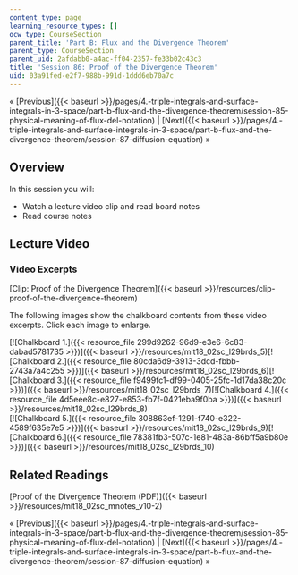 ```yaml
---
content_type: page
learning_resource_types: []
ocw_type: CourseSection
parent_title: 'Part B: Flux and the Divergence Theorem'
parent_type: CourseSection
parent_uid: 2afdabb0-a4ac-ff04-2357-fe33b02c43c3
title: 'Session 86: Proof of the Divergence Theorem'
uid: 03a91fed-e2f7-988b-991d-1ddd6eb70a7c
---
```


« [Previous]({{< baseurl >}}/pages/4.-triple-integrals-and-surface-integrals-in-3-space/part-b-flux-and-the-divergence-theorem/session-85-physical-meaning-of-flux-del-notation) | [Next]({{< baseurl >}}/pages/4.-triple-integrals-and-surface-integrals-in-3-space/part-b-flux-and-the-divergence-theorem/session-87-diffusion-equation) »

Overview
--------

In this session you will:

*   Watch a lecture video clip and read board notes
*   Read course notes

Lecture Video
-------------

### Video Excerpts

[Clip: Proof of the Divergence Theorem]({{< baseurl >}}/resources/clip-proof-of-the-divergence-theorem)

The following images show the chalkboard contents from these video excerpts. Click each image to enlarge.

[![Chalkboard 1.]({{< resource_file 299d9262-96d9-e3e6-6c83-dabad5781735 >}})]({{< baseurl >}}/resources/mit18_02sc_l29brds_5)[![Chalkboard 2.]({{< resource_file 80cda6d9-3913-3dcd-fbbb-2743a7a4c255 >}})]({{< baseurl >}}/resources/mit18_02sc_l29brds_6)[![Chalkboard 3.]({{< resource_file f9499fc1-df99-0405-25fc-1d17da38c20c >}})]({{< baseurl >}}/resources/mit18_02sc_l29brds_7)[![Chalkboard 4.]({{< resource_file 4d5eee8c-e827-e853-fb7f-0421eba9f0ba >}})]({{< baseurl >}}/resources/mit18_02sc_l29brds_8)  
[![Chalkboard 5.]({{< resource_file 308863ef-1291-f740-e322-4589f635e7e5 >}})]({{< baseurl >}}/resources/mit18_02sc_l29brds_9)[![Chalkboard 6.]({{< resource_file 78381fb3-507c-1e81-483a-86bff5a9b80e >}})]({{< baseurl >}}/resources/mit18_02sc_l29brds_10)

Related Readings
----------------

[Proof of the Divergence Theorem (PDF)]({{< baseurl >}}/resources/mit18_02sc_mnotes_v10-2)

« [Previous]({{< baseurl >}}/pages/4.-triple-integrals-and-surface-integrals-in-3-space/part-b-flux-and-the-divergence-theorem/session-85-physical-meaning-of-flux-del-notation) | [Next]({{< baseurl >}}/pages/4.-triple-integrals-and-surface-integrals-in-3-space/part-b-flux-and-the-divergence-theorem/session-87-diffusion-equation) »